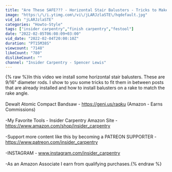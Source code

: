 ```yaml
---
title: "Are These SAFE??? - Horizontal Stair Balusters - Tricks to Make Them Fit..."
image: "https:\/\/i.ytimg.com\/vi\/jLARJzlaSTE\/hqdefault.jpg"
vid_id: "jLARJzlaSTE"
categories: "Howto-Style"
tags: ["insider carpentry","finish carpentry","festool"]
date: "2022-02-05T06:08:09+03:00"
vid_date: "2022-02-04T20:00:10Z"
duration: "PT15M38S"
viewcount: "7148"
likeCount: "780"
dislikeCount: ""
channel: "Insider Carpentry - Spencer Lewis"
---
```

{% raw %}In this video we install some horizontal stair balusters. These are 9/16&quot; diameter rods. I show to you some tricks to fit them in between posts that are already installed and how to install balusters on a rake to match the rake angle. <br /><br />Dewalt Atomic Compact Bandsaw - <a rel="nofollow" target="blank" href="https://geni.us/raqku">https://geni.us/raqku</a> (Amazon - Earns Commissions)<br /><br />-My Favorite Tools - Insider Carpentry Amazon Site - <a rel="nofollow" target="blank" href="https://www.amazon.com/shop/insider_carpentry">https://www.amazon.com/shop/insider_carpentry</a><br /><br />-Support more content like this by becoming a  PATREON SUPPORTER - <a rel="nofollow" target="blank" href="https://www.patreon.com/insider_carpentry">https://www.patreon.com/insider_carpentry</a><br /><br />-INSTAGRAM - www.instagram.com/insider_carpentry<br /><br />-As an Amazon Associate I earn from qualifying purchases.{% endraw %}

